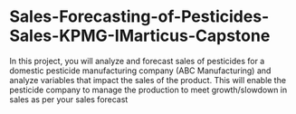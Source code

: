 # Sales-Forecasting-of-Pesticides-Sales-KPMG-IMarticus-Capstone
In this project, you will analyze and forecast sales of pesticides for a domestic pesticide manufacturing company (ABC Manufacturing) and analyze variables that impact the sales of the product. This will enable the pesticide company to manage the production to meet growth/slowdown in sales as per your sales forecast
